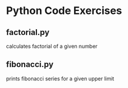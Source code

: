 # Python Code Exercises

## factorial.py
calculates factorial of a given number

## fibonacci.py
prints fibonacci series for a given upper limit